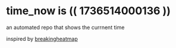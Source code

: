 # time_now is (( 1736514000136 ))

an automated repo that shows the currnent time

inspired by [breakingheatmap](https://github.com/breakingheatmap/breakingheatmap)